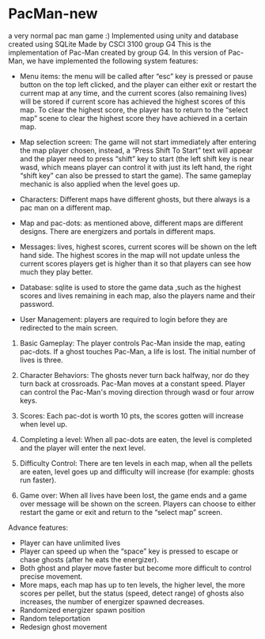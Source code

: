 # PacMan-new
a very normal pac man game :)
Implemented using unity and database created using SQLite
Made by CSCI 3100 group G4
This is the implementation of Pac-Man created by group G4. In this version of Pac-Man, we have implemented the following system features:

- Menu items: the menu will be called after “esc” key is pressed or pause button on the top left clicked, and the player can either exit or restart the current map at any time, and the current scores  (also remaining lives) will be stored if current score has achieved the highest scores of this map. To clear the highest score, the player has to return to the “select map” scene to clear the highest score they have achieved in a certain map.

- Map selection screen: The game will not start immediately after entering the map player chosen, instead, a “Press Shift To Start” text will appear and the player need to press “shift” key to start (the left shift key is near wasd, which means player can control it with just its left hand, the right “shift key” can also be pressed to start the game). The same gameplay mechanic is also applied when the level goes up.

- Characters: Different maps have different ghosts, but there always is a pac man on a different map.

- Map and pac-dots: as mentioned above, different maps are different designs. There are energizers and portals in different maps.

- Messages: lives, highest scores, current scores will be shown on the left hand side. The highest scores in the map will not update unless the current scores players get is higher than it so that players can see how much they play better.

-  Database: sqlite is used to store the game data ,such as the highest scores and lives remaining in each map, also the players name and their password. 

- User Management: players are required to login before they are redirected to the main screen.

1. Basic Gameplay: The player controls Pac-Man inside the map, eating pac-dots. If a ghost touches Pac-Man, a life is lost. The initial number of lives is three. 

2. Character Behaviors: The ghosts never turn back halfway, nor do they turn back at crossroads. Pac-Man moves at a constant speed. Player can control the Pac-Man's moving direction through wasd or four arrow keys.

3. Scores: Each pac-dot is worth 10 pts, the scores gotten will increase when level up.

4. Completing a level: When all pac-dots are eaten, the level is completed and the player will enter the next level.

5. Difficulty Control: There are ten levels in each map, when all the pellets are eaten, level goes up and difficulty will increase (for example: ghosts run faster).
6. Game over: When all lives have been lost, the game ends and a game over message will be shown on the screen. Players can choose to either restart the game or exit and return to the “select map” screen.

Advance features:

- Player can have unlimited lives
- Player can speed up when the “space” key is pressed to escape or chase ghosts (after he eats the energizer).
- Both ghost and player move faster but become more difficult to control precise movement.
- More maps, each map has up to ten levels, the higher level, the more scores per pellet, but the status (speed, detect range) of ghosts also increases, the number of energizer spawned decreases.
- Randomized energizer spawn position
- Random teleportation
- Redesign ghost movement
